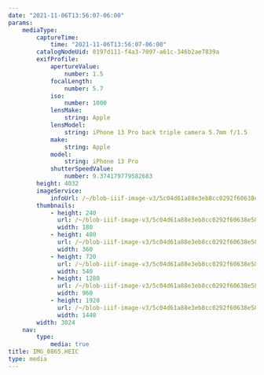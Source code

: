 ```yaml
---
date: "2021-11-06T13:56:07-06:00"
params:
    mediaType:
        captureTime:
            time: "2021-11-06T13:56:07-06:00"
        catalogNodeUid: 0197d111-f4a3-7097-a61c-346b2ae7839a
        exifProfile:
            apertureValue:
                number: 1.5
            focalLength:
                number: 5.7
            iso:
                number: 1000
            lensMake:
                string: Apple
            lensModel:
                string: iPhone 13 Pro back triple camera 5.7mm f/1.5
            make:
                string: Apple
            model:
                string: iPhone 13 Pro
            shutterSpeedValue:
                number: 9.374179779582683
        height: 4032
        imageService:
            infoUrl: /~/blob-iiif-image-v3/5c04d61a88e3eb8cc0292f60638e5855f8900aa0c517b58333f1c6c4b0d812b6/info.json
        thumbnails:
            - height: 240
              url: /~/blob-iiif-image-v3/5c04d61a88e3eb8cc0292f60638e5855f8900aa0c517b58333f1c6c4b0d812b6/full/180%2C240/0/default.jpg
              width: 180
            - height: 480
              url: /~/blob-iiif-image-v3/5c04d61a88e3eb8cc0292f60638e5855f8900aa0c517b58333f1c6c4b0d812b6/full/360%2C480/0/default.jpg
              width: 360
            - height: 720
              url: /~/blob-iiif-image-v3/5c04d61a88e3eb8cc0292f60638e5855f8900aa0c517b58333f1c6c4b0d812b6/full/540%2C720/0/default.jpg
              width: 540
            - height: 1280
              url: /~/blob-iiif-image-v3/5c04d61a88e3eb8cc0292f60638e5855f8900aa0c517b58333f1c6c4b0d812b6/full/960%2C1280/0/default.jpg
              width: 960
            - height: 1920
              url: /~/blob-iiif-image-v3/5c04d61a88e3eb8cc0292f60638e5855f8900aa0c517b58333f1c6c4b0d812b6/full/1440%2C1920/0/default.jpg
              width: 1440
        width: 3024
    nav:
        type:
            media: true
title: IMG_0865.HEIC
type: media
---
```

